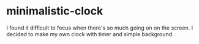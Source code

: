 # minimalistic-clock
I found it difficult to focus when there's so much going on on the screen. I decided to make my own clock with timer and simple background.
